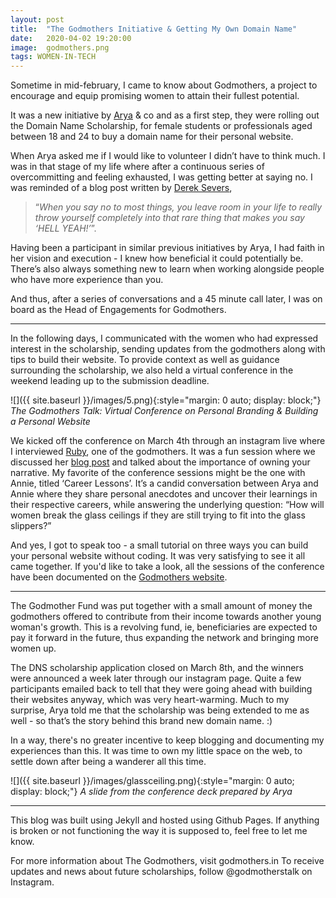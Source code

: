 ```yaml
---
layout:	post
title:	"The Godmothers Initiative & Getting My Own Domain Name"
date:	2020-04-02 19:20:00
image:  godmothers.png
tags: WOMEN-IN-TECH
---
```

Sometime in mid-february, I came to know about Godmothers, a project to encourage and equip promising women to attain their fullest potential.

It was a new initiative by [Arya](http://aryamurali.com) & co and as a first step, they were rolling out the Domain Name Scholarship, for female students or professionals aged between 18 and 24 to buy a domain name for their personal website.

When Arya asked me if I would like to volunteer I didn’t have to think much. I was in that stage of my life where after a continuous series of overcommitting and feeling exhausted, I was getting better at saying no. I was reminded of a blog post written by [Derek Severs](https://sivers.org/hellyeah),
>“*When you say no to most things, you leave room in your life to really throw yourself completely into that rare thing that makes you say ‘HELL YEAH!’*”.

Having been a participant in similar previous initiatives by Arya, I had faith in her vision and execution - I knew how beneficial it could potentially be. There’s also always something new to learn when working alongside people who have more experience than you.

And thus, after a series of conversations and a 45 minute call later, I was on board as the Head of Engagements for Godmothers.

***

In the following days, I communicated with the women who had expressed interest in the scholarship, sending updates from the godmothers along with tips to build their website. To provide context as well as guidance surrounding the scholarship, we also held a virtual conference in the weekend leading up to the submission deadline.

![]({{ site.baseurl }}/images/5.png){:style="margin: 0 auto; display: block;"}
*The Godmothers Talk: Virtual Conference on Personal Branding & Building a Personal Website*

We kicked off the conference on March 4th through an instagram live where I interviewed [Ruby](https://www.linkedin.com/in/rubypeethambaran/), one of the godmothers. It was a fun session where we discussed her [blog post](https://thegirlwrites.in/personal-branding/#comments) and talked about the importance of owning your narrative. My favorite of the conference sessions might be the one with Annie, titled ‘Career Lessons’. It’s a candid conversation between Arya and Annie where they share personal anecdotes and uncover their learnings in their respective careers, while answering the underlying question: “How will women break the glass ceilings if they are still trying to fit into the glass slippers?”

And yes, I got to speak too - a small tutorial on three ways you can build your personal website without coding. It was very satisfying to see it all came together.  If you'd like to take a look, all the sessions of the conference have been documented on the [Godmothers website](https://sites.google.com/aryamurali.com/godmothers/virtual-conference-sessions).

***

The Godmother Fund was put together with a small amount of money the godmothers offered to contribute from their income towards another young woman's growth. This is a revolving fund, ie, beneficiaries are expected to pay it forward in the future, thus expanding the network and bringing more women up.

The DNS scholarship application closed on March 8th, and the winners were announced a week later through our instagram page. Quite a few participants emailed back to tell that they were going ahead with building their websites anyway, which was very heart-warming. Much to my surprise, Arya told me that the scholarship was being extended to me as well - so that’s the story behind this brand new domain name. :)

In a way, there's no greater incentive to keep blogging and documenting my experiences than this. It was time to own my little space on the web, to settle down after being a wanderer all this time.

![]({{ site.baseurl }}/images/glassceiling.png){:style="margin: 0 auto; display: block;"}
*A slide from the conference deck prepared by Arya*

***

This blog was built using Jekyll and hosted using Github Pages. If anything is broken or not functioning the way it is supposed to, feel free to let me know.

For more information about The Godmothers, visit godmothers.in
To receive updates and news about future scholarships, follow \@godmotherstalk on Instagram.
